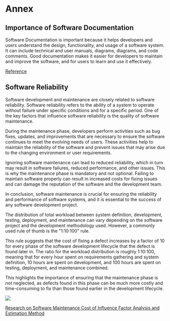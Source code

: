 # Annex

## Importance of Software Documentation

Software Documentation is important because it helps developers and users understand the design, functionality, and usage of a software system. It can include technical and user manuals, diagrams, diagrams, and code comments. Good documentation makes it easier for developers to maintain and improve the software, and for users to learn and use it effectively.

[Reference](https://cds.cern.ch/record/383260/files/p135.pdf)

## Software Reliability

Software development and maintenance are closely related to software reliability. Software reliability refers to the ability of a system to operate without failure under specific conditions and for a specific period. One of the key factors that influence software reliability is the quality of software maintenance.

During the maintenance phase, developers perform activities such as bug fixes, updates, and improvements that are necessary to ensure the software continues to meet the evolving needs of users. These activities help to maintain the reliability of the software and prevent issues that may arise due to the changing environment or user requirements.

Ignoring software maintenance can lead to reduced reliability, which in turn may result in software failures, reduced performance, and other issues. This is why the maintenance phase is mandatory and not optional. Failing to maintain software properly can result in increased costs for fixing issues and can damage the reputation of the software and the development team.

In conclusion, software maintenance is crucial for ensuring the reliability and performance of software systems, and it is essential to the success of any software development project.

The distribution of total workload between system definition, development, testing, deployment, and maintenance can vary depending on the software project and the development methodology used. However, a commonly used rule of thumb is the "1:10:100" rule. 

This rule suggests that the cost of fixing a defect increases by a factor of 10 for every phase of the software development lifecycle that the defect is found later in. The ratio for the workload distribution is roughly 1:10:100, meaning that for every hour spent on requirements gathering and system definition, 10 hours are spent on development, and 100 hours are spent on testing, deployment, and maintenance combined. 

This highlights the importance of ensuring that the maintenance phase is not neglected, as defects found in this phase can be much more costly and time-consuming to fix than those found earlier in the development lifecycle.

![](https://d3i71xaburhd42.cloudfront.net/c937040f76a3cbab2d0eb3a6eaabda97c55160a3/1-Figure1-1.png)

[Research on Software Maintenance Cost of Influence Factor Analysis and Estimation Method](https://ieeexplore.ieee.org/document/5873461)
